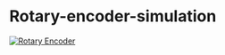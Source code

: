 # Rotary-encoder-simulation

[![Rotary Encoder](http://www.hobbytronics.co.uk/image/data/tutorial/rotary_encoder_phase.jpg)](http://www.hobbytronics.co.uk/image/data/tutorial/rotary_encoder_phase.jpg)
